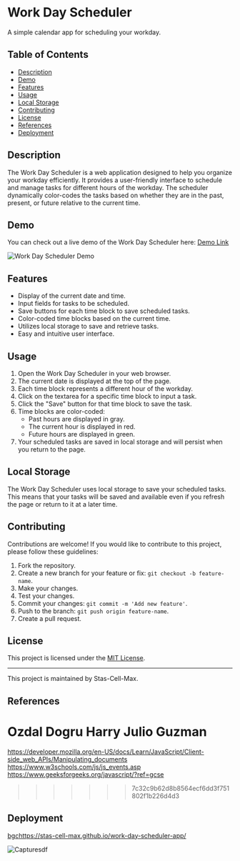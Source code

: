 # Work Day Scheduler

A simple calendar app for scheduling your workday.

## Table of Contents

- [Description](#description)
- [Demo](#demo)
- [Features](#features)
- [Usage](#usage)
- [Local Storage](#local-storage)
- [Contributing](#contributing)
- [License](#license)
- [References](#references)
- [Deployment](#deployment)

## Description

The Work Day Scheduler is a web application designed to help you organize your workday efficiently. It provides a user-friendly interface to schedule and manage tasks for different hours of the workday. The scheduler dynamically color-codes the tasks based on whether they are in the past, present, or future relative to the current time.

## Demo

You can check out a live demo of the Work Day Scheduler here: [Demo Link](#)

![Work Day Scheduler Demo](/assets/demo.png)

## Features

- Display of the current date and time.
- Input fields for tasks to be scheduled.
- Save buttons for each time block to save scheduled tasks.
- Color-coded time blocks based on the current time.
- Utilizes local storage to save and retrieve tasks.
- Easy and intuitive user interface.

## Usage

1. Open the Work Day Scheduler in your web browser.
2. The current date is displayed at the top of the page.
3. Each time block represents a different hour of the workday.
4. Click on the textarea for a specific time block to input a task.
5. Click the "Save" button for that time block to save the task.
6. Time blocks are color-coded:
   - Past hours are displayed in gray.
   - The current hour is displayed in red.
   - Future hours are displayed in green.
7. Your scheduled tasks are saved in local storage and will persist when you return to the page.

## Local Storage

The Work Day Scheduler uses local storage to save your scheduled tasks. This means that your tasks will be saved and available even if you refresh the page or return to it at a later time.

## Contributing

Contributions are welcome! If you would like to contribute to this project, please follow these guidelines:

1. Fork the repository.
2. Create a new branch for your feature or fix: `git checkout -b feature-name`.
3. Make your changes.
4. Test your changes.
5. Commit your changes: `git commit -m 'Add new feature'`.
6. Push to the branch: `git push origin feature-name`.
7. Create a pull request.

## License

This project is licensed under the [MIT License](LICENSE).

---

This project is maintained by Stas-Cell-Max.

## References

Ozdal Dogru
Harry
Julio Guzman
=======
https://developer.mozilla.org/en-US/docs/Learn/JavaScript/Client-side_web_APIs/Manipulating_documents
https://www.w3schools.com/js/js_events.asp
https://www.geeksforgeeks.org/javascript/?ref=gcse

>>>>>>> 7c32c9b62d8b8564ecf6dd3f751802f1b226d4d3

## Deployment

[bgc](https://stas-cell-max.github.io/work-day-scheduler-app/)https://stas-cell-max.github.io/work-day-scheduler-app/

![Capturesdf](https://github.com/Stas-Cell-Max/work-day-scheduler-app/assets/137020431/11e9b5c1-415d-4d44-96b7-c169d2f3b3c0)

